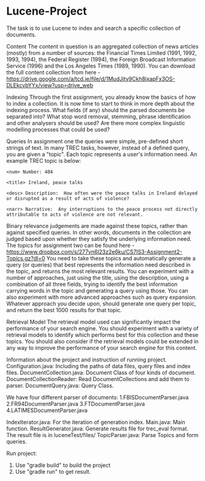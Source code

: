 # Lucene-Project
The task is to use Lucene to index and search a specific collection of documents. 

Content
The content in question is an aggregated collection of news articles (mostly) from a number of sources: the Financial Times Limited (1991, 1992, 1993, 1994), the Federal Register (1994), the Foreign Broadcast Information Service (1996) and the Los Angeles Times (1989, 1990). You can download the full content collection from here - https://drive.google.com/a/tcd.ie/file/d/1MudJity9Ckh8jxapFx3OS-DLEkcvbYYx/view?usp=drive_web 

Indexing
Through the first assignment, you already know the basics of how to index a collection. It is now time to start to think in more depth about the indexing process. 
What fields (if any) should the parsed documents be separated into? What stop word removal, stemming, phrase identification and other analysers should be used? Are there more complex linguistic modelling processes that could be used? 

Queries 
In assignment one the queries were simple, pre-defined short strings of text. 
In many TREC tasks, however, instead of a defined query, you are given a "topic". Each topic represents a user's information need. An example TREC topic is below:
<top>

    <num> Number: 404    

    <title> Ireland, peace talks    

    <desc> Description:  How often were the peace talks in Ireland delayed  or disrupted as a result of acts of violence?

    <narr> Narrative:  Any interruptions to the peace process not directly  attributable to acts of violence are not relevant.

</top>

Binary relevance judgements are made against these topics, rather than against specified queries. In other words, documents in the collection are judged based upon whether they satisfy the underlying information need. The topics for assignment two can be found here - https://www.dropbox.com/s/277vn6l23z2e6ku/CS7IS3-Assignment2-Topics.gz?dl=0 
You need to take these topics and automatically generate a query (or queries) that best represents the information need described in the topic, and returns the most relevant results. You can experiment with a number of approaches, just using the title, using the description, using a combination of all three fields, trying to identify the best information carrying words in the topic and generating a query using those. You can also experiment with more advanced approaches such as query expansion.
Whatever approach you decide upon, should generate one query per topic, and return the best 1000 results for that topic. 

Retrieval Model 
The retrieval model used can significantly impact the performance of your search engine. You should experiment with a variety of retrieval models to identify which performs best for this collection and these topics. You should also consider if the retrieval models could be extended in any way to improve the performance of your search engine for this content. 

Information about the project and instruction of running project.
Configuration.java: Including the paths of data files, query files and index files.
DocumentCollection.java: Document Class of four kinds of document.
DocumentCollectionReader: Read DocumentCollections and add them to parser.
DocumentQuery.java: Query Class.

We have four different parser of documents:
1.FBISDocumentParser.java
2.FR94DocumentParser.java
3.FTDocumentParser.java
4.LATIMESDocumentParser.java

IndexIterator.java: For the iteration of generation index.
Main.java: Main function.
ResultGenerator.java: Generate results file for trec_eval format. The result file is in luceneTest/files/
TopicParser.java: Parse Topics and form queries.

Run project:
1. Use "gradle build" to build the project
2. Use "gradle run" to get result.
